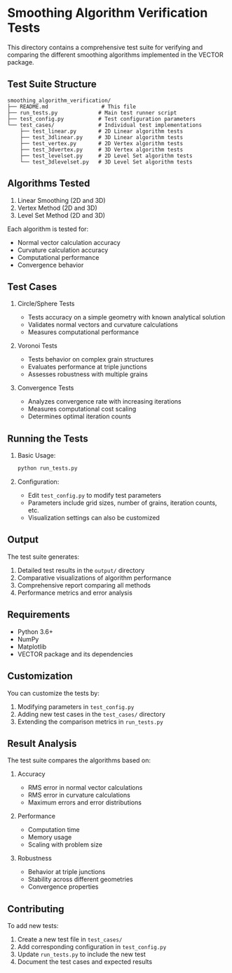 # Smoothing Algorithm Verification Tests

This directory contains a comprehensive test suite for verifying and comparing the different smoothing algorithms implemented in the VECTOR package.

## Test Suite Structure

```
smoothing_algorithm_verification/
├── README.md                 # This file
├── run_tests.py             # Main test runner script
├── test_config.py           # Test configuration parameters
└── test_cases/              # Individual test implementations
    ├── test_linear.py       # 2D Linear algorithm tests
    ├── test_3dlinear.py     # 3D Linear algorithm tests
    ├── test_vertex.py       # 2D Vertex algorithm tests
    ├── test_3dvertex.py     # 3D Vertex algorithm tests
    ├── test_levelset.py     # 2D Level Set algorithm tests
    └── test_3dlevelset.py   # 3D Level Set algorithm tests
```

## Algorithms Tested

1. Linear Smoothing (2D and 3D)
2. Vertex Method (2D and 3D)
3. Level Set Method (2D and 3D)

Each algorithm is tested for:
- Normal vector calculation accuracy
- Curvature calculation accuracy
- Computational performance
- Convergence behavior

## Test Cases

1. Circle/Sphere Tests
   - Tests accuracy on a simple geometry with known analytical solution
   - Validates normal vectors and curvature calculations
   - Measures computational performance

2. Voronoi Tests
   - Tests behavior on complex grain structures
   - Evaluates performance at triple junctions
   - Assesses robustness with multiple grains

3. Convergence Tests
   - Analyzes convergence rate with increasing iterations
   - Measures computational cost scaling
   - Determines optimal iteration counts

## Running the Tests

1. Basic Usage:
   ```bash
   python run_tests.py
   ```

2. Configuration:
   - Edit `test_config.py` to modify test parameters
   - Parameters include grid sizes, number of grains, iteration counts, etc.
   - Visualization settings can also be customized

## Output

The test suite generates:
1. Detailed test results in the `output/` directory
2. Comparative visualizations of algorithm performance
3. Comprehensive report comparing all methods
4. Performance metrics and error analysis

## Requirements

- Python 3.6+
- NumPy
- Matplotlib
- VECTOR package and its dependencies

## Customization

You can customize the tests by:
1. Modifying parameters in `test_config.py`
2. Adding new test cases in the `test_cases/` directory
3. Extending the comparison metrics in `run_tests.py`

## Result Analysis

The test suite compares the algorithms based on:
1. Accuracy
   - RMS error in normal vector calculations
   - RMS error in curvature calculations
   - Maximum errors and error distributions

2. Performance
   - Computation time
   - Memory usage
   - Scaling with problem size

3. Robustness
   - Behavior at triple junctions
   - Stability across different geometries
   - Convergence properties

## Contributing

To add new tests:
1. Create a new test file in `test_cases/`
2. Add corresponding configuration in `test_config.py`
3. Update `run_tests.py` to include the new test
4. Document the test cases and expected results